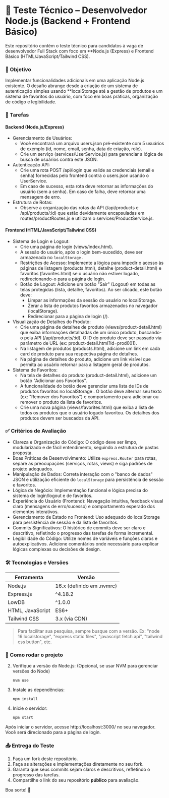 # 🧪 Teste Técnico – Desenvolvedor Node.js (Backend + Frontend Básico)

Este repositório contém o teste técnico para candidatos à vaga de desenvolvedor Full Stack com foco em \*\*Node.js (Express) e Frontend Básico (HTML/JavaScript/Tailwind CSS).

### 🎯 Objetivo

Implementar funcionalidades adicionais em uma aplicação Node.js existente. O desafio abrange desde a criação de um sistema de autenticação simples usando \*\*localStorage até a gestão de produtos e um sistema de favoritos do usuário, com foco em boas práticas, organização de código e legibilidade.

### 🧩 Tarefas

#### Backend (Node.js/Express)

-   Gerenciamento de Usuários:
    -   Você encontrará um arquivo users.json pré-existente com 5 usuários de exemplo (id, nome, email, senha, data de criação, role).
    -   Crie um serviço (services/UserService.js) para gerenciar a lógica de busca de usuários contra este JSON.
-   Autenticação API:
    -   Crie uma rota POST /api/login que valide as credenciais (email e senha) fornecidas pelo frontend contra o users.json usando o UserService.
    -   Em caso de sucesso, esta rota deve retornar as informações do usuário (sem a senha). Em caso de falha, deve retornar uma mensagem de erro.
-   Estrutura de Rotas:
    -   Observe a organização das rotas da API (/api/products e /api/products/:id) que estão devidamente encapsuladas em routes/productRoutes.js e utilizam o services/ProductService.js.

#### Frontend (HTML/JavaScript/Tailwind CSS)

-   Sistema de Login e Logout:
    -   Crie uma página de login (views/index.html).
    -   A sessão do usuário, após o login bem-sucedido, deve ser armazenada no `localStorage` .
    -   Restrições de Acesso: Implemente a lógica para impedir o acesso às páginas de listagem (products.html), detalhe (product-detail.html) e favoritos (favorites.html) se o usuário não estiver logado, redirecionando-o para a página de login.
    -   Botão de Logout: Adicione um botão "Sair" (Logout) em todas as telas protegidas (lista, detalhe, favoritos). Ao ser clicado, este botão deve:
        -   Limpar as informações da sessão do usuário no localStorage.
        -   Zerar a lista de produtos favoritos armazenados no navegador (localStorage).
        -   Redirecionar para a página de login (/).
-   Visualização de Detalhes do Produto:
    -   Crie uma página de detalhes de produto (views/product-detail.html) que exiba informações detalhadas de um único produto, buscando-o pela API (/api/products/:id). O ID do produto deve ser passado via parâmetro de URL (ex: product-detail.html?id=prod001).
    -   Na listagem de produtos (products.html), adicione um link em cada card de produto para sua respectiva página de detalhes.
    -   Na página de detalhes do produto, adicione um link visível que permita ao usuário retornar para a listagem geral de produtos.
-   Sistema de Favoritos:
    -   Na tela de detalhes do produto (product-detail.html), adicione um botão "Adicionar aos Favoritos".
    -   A funcionalidade do botão deve gerenciar uma lista de IDs de produtos favoritos no localStorage . O botão deve alternar seu texto (ex: "Remover dos Favoritos") e comportamento para adicionar ou remover o produto da lista de favoritos.
    -   Crie uma nova página (views/favorites.html) que exiba a lista de todos os produtos que o usuário logado favoritou. Os detalhes dos produtos devem ser buscados da API.

### ✅ Critérios de Avaliação

-   Clareza e Organização do Código: O código deve ser limpo, modularizado e de fácil entendimento, seguindo a estrutura de pastas proposta.
-   Boas Práticas de Desenvolvimento: Utilize `express.Router` para rotas, separe as preocupações (serviços, rotas, views) e siga padrões de projeto adequados.
-   Manipulação de Dados: Correta interação com o "banco de dados" JSON e utilização eficiente do `localStorage` para persistência de sessão e favoritos.
-   Lógica de Negócio: Implementação funcional e lógica precisa do sistema de login/logout e de favoritos.
-   Experiência do Usuário (Frontend): Navegação intuitiva, feedback visual claro (mensagens de erro/sucesso) e comportamento esperado dos elementos interativos.
-   Gerenciamento de Estado no Frontend: Uso adequado do localStorage para persistência de sessão e da lista de favoritos.
-   Commits Significativos: O histórico de commits deve ser claro e descritivo, refletindo o progresso das tarefas de forma incremental.
-   Legibilidade do Código: Utilize nomes de variáveis e funções claros e autoexplicativos. Adicione comentários onde necessário para explicar lógicas complexas ou decisões de design.

### 🛠️ Tecnologias e Versões

| Ferramenta       | Versão                    |
| ---------------- | ------------------------- |
| Node.js          | 16.x (definido em .nvmrc) |
| Express.js       | ^4.18.2                   |
| LowDB            | ^1.0.0                    |
| HTML, JavaScript | ES6+                      |
| Tailwind CSS     | 3.x (via CDN)             |

> Para facilitar sua pesquisa, sempre busque com a versão. Ex: "node 16 localstorage", "express static files", "javascript fetch api", "tailwind css button", etc.

### 🚀 Como rodar o projeto

2. Verifique a versão do Node.js: (Opcional, se usar NVM para gerenciar versões do Node)

    ```
    nvm use

    ```

3. Instale as dependências:

    ```
    npm install

    ```

4. Inicie o servidor:

    ```
    npm start

    ```

Após iniciar o servidor, acesse http://localhost:3000/ no seu navegador. Você será direcionado para a página de login.

### 📤 Entrega do Teste

1. Faça um fork deste repositório.
2. Faça as alterações e implementações diretamente no seu fork.
3. Garanta que seus commits sejam claros e descritivos, refletindo o progresso das tarefas.
4. Compartilhe o link do seu repositório **público** para avaliação.

Boa sorte! 🚀
